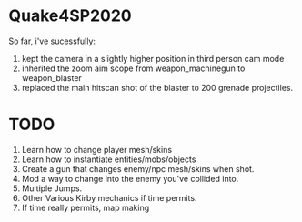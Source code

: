 # Quake4SP2020

So far, i've sucessfully: 
1) kept the camera in a slightly higher position in third person cam mode
2) inherited the zoom aim scope from weapon_machinegun to weapon_blaster
3) replaced the main hitscan shot of the blaster to 200 grenade projectiles.

# TODO
1) Learn how to change player mesh/skins
2) Learn how to instantiate entities/mobs/objects
3) Create a gun that changes enemy/npc mesh/skins when shot.
4) Mod a way to change into the enemy you've collided into.
5) Multiple Jumps.
6) Other Various Kirby mechanics if time permits.
7) If time really permits, map making
